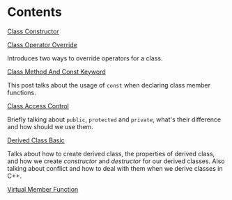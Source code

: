 # Contents

[Class Constructor](./class_constructor.md)

[Class Operator Override](./class_opt_override.md)

Introduces two ways to override operators for a class.

[Class Method And Const Keyword](./class_method_const_kw.md)

This post talks about the usage of `const` when declaring class member functions.

[Class Access Control](./class_access_control.md)

Briefly talking about `public`, `protected` and `private`, what's their difference and how should we use them.

[Derived Class Basic](./derived_class.md)

Talks about how to create derived class, the properties of derived class, and how we create _constructor_ and _destructor_ for our derived classes. Also talking about conflict and how to deal with them when we derive classes in C++.

[Virtual Member Function](./virtual_function.md)
